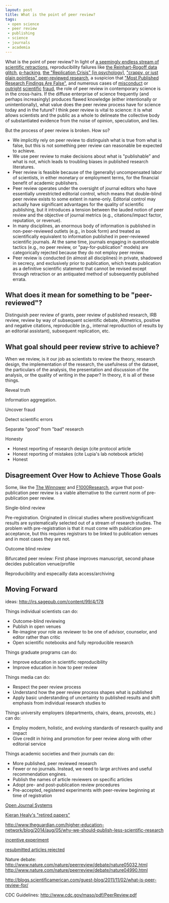 ```yaml
---
layout: post
title: What is the point of peer review?
tags:
 - open science
 - peer review
 - publishing
 - science
 - journals
 - academia
---
```


What is the point of peer review? In light of [a seemingly endless stream of scientific retractions](http://retractionwatch.com/), reproducibility failures like [the Reinhart-Rogoff data glitch](http://en.wikipedia.org/wiki/Growth_in_a_Time_of_Debt), [p-hacking](http://datacolada.org/), [the "Replication Crisis" [in psychology]](http://chronicle.com/article/Replication-Crisis-in/147301/), ["crappy, or just plain pointless" peer-reviewed research](http://andrewgelman.com/2014/03/06/much-time-spend-criticizing-research-thats-fraudulent-crappy-just-plain-pointless/), a suspicion that ["Most Published Research Findings Are False"](http://www.plosmedicine.org/article/info%3Adoi%2F10.1371%2Fjournal.pmed.0020124), and numerous cases of [misconduct](http://en.wikipedia.org/wiki/Andrew_Wakefield) or [outright](http://www.nytimes.com/2013/04/28/magazine/diederik-stapels-audacious-academic-fraud.html?pagewanted=all) [scientific](http://www.the-scientist.com/?articles.view/articleNo/26647/title/Grad-student-falsified-data/) [fraud](http://en.wikipedia.org/wiki/Marc_Hauser), the role of peer review in contemporary science is in the cross-hairs. If the diffuse enterprise of science frequently (and perhaps increasingly) produces flawed knowledge (either intentionally or unintentionally), what value does the peer review process have for science today and in the future? I think peer review is vital to science: it is what allows scientists and the public as a whole to delineate the collective body of substantiated evidence from the noise of opinion, speculation, and lies.

But the process of peer review is broken. How so?

 - We implicitly rely on peer review to distinguish what is true from what is false, but this is not something peer review can reasonable be expected to achieve. 
 - We use peer review to make decisions about what is "publishable" and what is not, which leads to troubling biases in published research literatures.
 - Peer review is feasible because of the (generally) uncompensated labor of scientists, in either monetary or employment terms, for the financial benefit of academic publishers.
 - Peer review operates under the oversight of journal editors who have essentially unrestricted editorial control, which means that double-blind peer review exists to some extent in name-only. Editorial control may actually have significant advantages for the quality of scientific publishing, but it introduces a tension between the lauded notion of peer review and the objective of journal metrics (e.g., citations/impact factor, reputation, or revenue).
 - In many disciplines, an enormous body of information is published in non-peer-reviewed outlets (e.g., in book form) and treated as scientifically equivalent to information published in peer-reviewed scientific journals. At the same time, journals engaging in questionable tactics (e.g., no peer review, or "pay-for-publication" models) are categorically rejected because they do not employ peer review.
 - Peer review is conducted (in almost all disciplines) in private, shadowed in secrecy, and exclusively prior to publication, which treats publication as a definitive scientific statement that cannot be revised except through retraction or an antiquated method of subsequently published errata.


 
 
## What does it mean for something to be "peer-reviewed"? ##

Distinguish peer review of grants, peer review of published research, IRB review, review by way of subsequent scientific debate, Altmetrics, positive and negative citations, reproducible (e.g., internal reproduction of results by an editorial assistant), subsequent replication, etc.


## What goal should peer review strive to achieve? ##

When we review, is it our job as scientists to review the theory, research design, the implementation of the research, the usefulness of the dataset, the particulars of the analysis, the presentation and discussion of the analysis, or the quality of writing in the paper? In theory, it is all of these things.



Reveal truth

Information aggregation.


Uncover fraud

Detect scientific errors

Separate "good" from "bad" research

Honesty
 - Honest reporting of research design (cite protocol article
 - Honest reporting of mistakes (cite Lupia's lab notebook article)
 - Honest



## Disagreement Over How to Achieve Those Goals ##

Some, like the [The Winnower](https://thewinnower.com/) and [F1000Research](http://f1000research.com/), argue that post-publication peer review is a viable alternative to the current norm of pre-publication peer review.

Single-blind review



Pre-registration.
Originated in clinical studies where positive/significant results are systematically selected out of a stream of research studies.
The problem with pre-registration is that it must come with publication pre-acceptance, but this requires registrars to be linked to publication venues and in most cases they are not.

Outcome blind review

Bifurcated peer review: First phase improves manuscript, second phase decides publication venue/profile

Reproducibility and especailly data access/archiving 


## Moving Forward ##

ideas: http://jrs.sagepub.com/content/99/4/178

Things individual scientists can do:
 - Outcome-blind reviewing
 - Publish in open venues
 - Re-imagine your role as reviewer to be one of advisor, counselor, and editor rather than critic
 - Open scientific notebooks and fully reproducible research

Things graduate programs can do:
 - Improve education in scientific reproducibility
 - Improve education in how to peer review
 

 
Things media can do:
 - Respect the peer review process
 - Understand how the peer review process shapes what is published
 - Apply basic understanding of uncertainty to published results and shift emphasis from individual research studies to 

Things university employers (departments, chairs, deans, provosts, etc.) can do:
 - Employ modern, holistic, and evolving standards of research quality and impact
 - Give credit in hiring and promotion for peer review along with other editorial service

Things academic societies and their journals can do:
 - More published, peer reviewed research
 - Fewer or no journals. Instead, we need to large archives and useful recommendation engines.
 - Publish the names of article reviewers on specific articles
 - Adopt pre- and post-publication review procedures
 - Pre-accepted, registered experiments with peer-review beginning at time of registration


 
[Open Journal Systems](https://pkp.sfu.ca/ojs/)

[Kieran Healy's "retired papers"](http://kieranhealy.org/publications/)

http://www.theguardian.com/higher-education-network/blog/2014/aug/05/why-we-should-publish-less-scientific-research

[incentive experiment](http://chrisblattman.com/2014/08/21/peer-review-experiment/)

[resubmitted articles rejected](http://journals.cambridge.org/action/displayAbstract?fromPage=online&aid=6577844&utm_content=buffer6caaa&utm_source=buffer&utm_medium=twitter&utm_campaign=Buffer)


Nature debate:
http://www.nature.com/nature/peerreview/debate/nature05032.html
http://www.nature.com/nature/peerreview/debate/nature04990.html


http://blogs.scientificamerican.com/guest-blog/2011/11/02/what-is-peer-review-for/

CDC Guidelines: http://www.cdc.gov/maso/pdf/PeerReview.pdf

